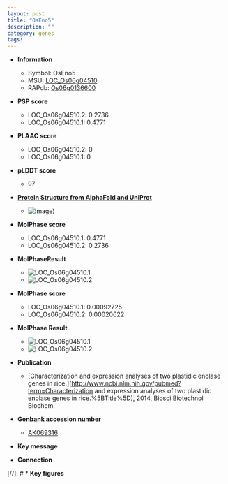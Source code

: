 ```yaml
---
layout: post
title: "OsEno5"
description: ""
category: genes
tags: 
---
```


* **Information**  
    + Symbol: OsEno5  
    + MSU: [LOC_Os06g04510](http://rice.plantbiology.msu.edu/cgi-bin/ORF_infopage.cgi?orf=LOC_Os06g04510)  
    + RAPdb: [Os06g0136600](http://rapdb.dna.affrc.go.jp/viewer/gbrowse_details/irgsp1?name=Os06g0136600)  

* **PSP score**  
    + LOC_Os06g04510.2: 0.2736 
    + LOC_Os06g04510.1: 0.4771 

* **PLAAC score**  
    + LOC_Os06g04510.2: 0 
    + LOC_Os06g04510.1: 0 

* **pLDDT score**
    + 97

* **[Protein Structure from AlphaFold and UniProt](https://www.uniprot.org/uniprotkb/Q5VNT9/entry#structure)**
    + ![image](https://ricepsp.github.io/images/Q5/AF-Q5VNT9-F1.png))

* **MolPhase score**
    + LOC_Os06g04510.1: 0.4771
    + LOC_Os06g04510.2: 0.2736

* **MolPhaseResult**
    + ![LOC_Os06g04510.1](https://ricepsp.github.io/pictures/LOC_Os06g/LOC_Os06g04510.1.png)
    + ![LOC_Os06g04510.2](https://ricepsp.github.io/pictures/LOC_Os06g/LOC_Os06g04510.2.png)

* **MolPhase score**
    + LOC_Os06g04510.1: 0.00092725
    + LOC_Os06g04510.2: 0.00020622

* **MolPhase Result**
    + ![LOC_Os06g04510.1](https://304243504.github.io/Pictures/LOC_Os06g/LOC_Os06g04510.1.png)
    + ![LOC_Os06g04510.2](https://304243504.github.io/Pictures/LOC_Os06g/LOC_Os06g04510.2.png)

* **Publication**  
    + [Characterization and expression analyses of two plastidic enolase genes in rice.](http://www.ncbi.nlm.nih.gov/pubmed?term=Characterization and expression analyses of two plastidic enolase genes in rice.%5BTitle%5D), 2014, Biosci Biotechnol Biochem.

* **Genbank accession number**  
    + [AK069316](http://www.ncbi.nlm.nih.gov/nuccore/AK069316)

* **Key message**  

* **Connection**  

[//]: # * **Key figures**  


